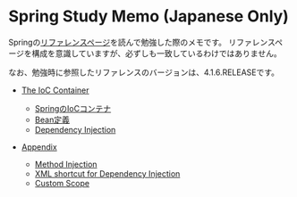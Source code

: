 # Spring Study Memo (Japanese Only)

Springの[リファレンスページ](http://docs.spring.io/spring/docs/current/spring-framework-reference/htmlsingle/)を読んで勉強した際のメモです。
リファレンスページを構成を意識していますが、必ずしも一致しているわけではありません。

なお、勉強時に参照したリファレンスのバージョンは、4.1.6.RELEASEです。

* [The IoC Container](ioc-container/readme.md)
    * [SpringのIoCコンテナ](ioc-container/01.container.md)
    * [Bean定義](ioc-container/02.bean-definition.md)
    * [Dependency Injection](ioc-container/03.dependency-injection.md)

* [Appendix](appendix/readme.md)
    * [Method Injection](appendix/method-injection.md)
    * [XML shortcut for Dependency Injection](appendix/injection-shortcut-namespace.md)
    * [Custom Scope](appendix/custom-scope.md)
